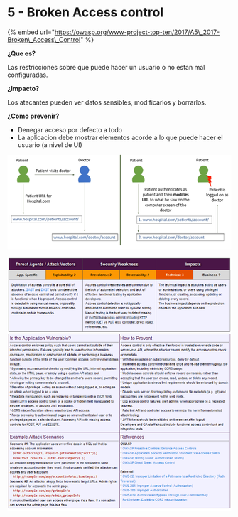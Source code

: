 # 5 - Broken Access control

{% embed url="https://owasp.org/www-project-top-ten/2017/A5\_2017-Broken\_Access\_Control" %}



**¿Que es?** 

Las restricciones sobre que puede hacer un usuario o no estan mal configuradas.

**¿Impacto?** 

Los atacantes pueden ver datos sensibles, modificarlos y borrarlos.

**¿Como prevenir?**

* Denegar acceso por defecto a todo
* La aplicacion debe mostrar elementos acorde a lo que puede hacer el usuario \(a nivel de UI\)

![](../../../.gitbook/assets/imagen%20%28450%29.png)

![](../../../.gitbook/assets/imagen%20%28444%29.png)


